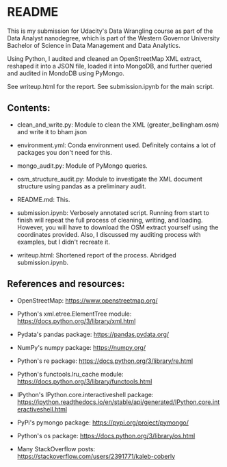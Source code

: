 # README

This is my submission for Udacity's Data Wrangling course as part of the Data Analyst nanodegree, which is part of the Western Governor University Bachelor of Science in Data Management and Data Analytics.

Using Python, I audited and cleaned an OpenStreetMap XML extract, reshaped it into a JSON file, loaded it into MongoDB, and further queried and audited in MondoDB using PyMongo.

See writeup.html for the report. See submission.ipynb for the main script.

## Contents:

- clean_and_write.py: Module to clean the XML (greater_bellingham.osm) and write it to bham.json

- environment.yml: Conda environment used. Definitely contains a lot of packages you don't need for this.

- mongo_audit.py: Module of PyMongo queries.

- osm_structure_audit.py: Module to investigate the XML document structure using pandas as a preliminary audit.

- README.md: This.

- submission.ipynb: Verbosely annotated script. Running from start to finish will repeat the full process of cleaning, writing, and loading. However, you will have to download the OSM extract yourself using the coordinates provided. Also, I discussed my auditing process with examples, but I didn't recreate it.

- writeup.html: Shortened report of the process. Abridged submission.ipynb.

## References and resources:

- OpenStreetMap: https://www.openstreetmap.org/

- Python's xml.etree.ElementTree module: https://docs.python.org/3/library/xml.html

- Pydata's pandas package: https://pandas.pydata.org/

- NumPy's numpy package: https://numpy.org/

- Python's re package: https://docs.python.org/3/library/re.html

- Python's functools.lru_cache module: https://docs.python.org/3/library/functools.html

- IPython's IPython.core.interactiveshell package: https://ipython.readthedocs.io/en/stable/api/generated/IPython.core.interactiveshell.html

- PyPi's pymongo package: https://pypi.org/project/pymongo/

- Python's os package: https://docs.python.org/3/library/os.html

- Many StackOverflow posts: https://stackoverflow.com/users/2391771/kaleb-coberly
